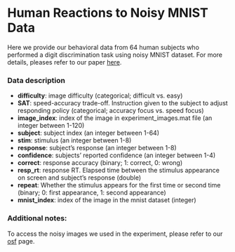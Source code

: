 # Human Reactions to Noisy MNIST Data
Here we provide our behavioral data from 64 human subjects who performed a digit discrimination task using noisy MNIST dataset. For more details, pleases refer to our paper [here](https://www.biorxiv.org/content/10.1101/2022.08.23.505015v1.abstract).

### Data description
- **difficulty**: image difficulty (categorical; difficult vs. easy)
- **SAT**: speed-accuracy trade-off. Instruction given to the subject to adjust responding policy (categorical; accuracy focus vs. speed focus)
- **image_index**: index of the image in experiment_images.mat file (an integer between 1-120)
- **subject**: subject index (an integer between 1-64)
- **stim**: stimulus (an integer between 1-8)
- **response**: subject’s response (an integer between 1-8)
- **confidence**: subjects’ reported confidence (an integer between 1-4)
- **correct**: response accuracy (binary; 1: correct, 0: wrong)
- **resp_rt**: response RT. Elapsed time between the stimulus appearance on screen and subject’s response (double)
- **repeat**: Whether the stimulus appears for the first time or second time (binary; 0: first appearance, 1: second appearance)
- **mnist_index**: index of the image in the mnist dataset (integer)

### Additional notes:
To access the noisy images we used in the experiment, please refer to our [osf](https://osf.io/akwty/) page. 


